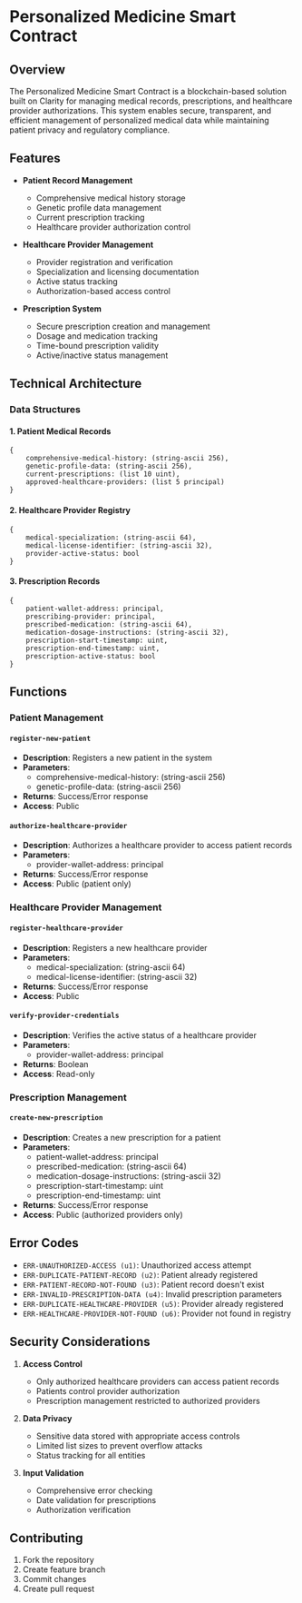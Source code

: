 # Personalized Medicine Smart Contract

## Overview
The Personalized Medicine Smart Contract is a blockchain-based solution built on Clarity for managing medical records, prescriptions, and healthcare provider authorizations. This system enables secure, transparent, and efficient management of personalized medical data while maintaining patient privacy and regulatory compliance.

## Features
- **Patient Record Management**
  - Comprehensive medical history storage
  - Genetic profile data management
  - Current prescription tracking
  - Healthcare provider authorization control

- **Healthcare Provider Management**
  - Provider registration and verification
  - Specialization and licensing documentation
  - Active status tracking
  - Authorization-based access control

- **Prescription System**
  - Secure prescription creation and management
  - Dosage and medication tracking
  - Time-bound prescription validity
  - Active/inactive status management

## Technical Architecture

### Data Structures

#### 1. Patient Medical Records
```clarity
{
    comprehensive-medical-history: (string-ascii 256),
    genetic-profile-data: (string-ascii 256),
    current-prescriptions: (list 10 uint),
    approved-healthcare-providers: (list 5 principal)
}
```

#### 2. Healthcare Provider Registry
```clarity
{
    medical-specialization: (string-ascii 64),
    medical-license-identifier: (string-ascii 32),
    provider-active-status: bool
}
```

#### 3. Prescription Records
```clarity
{
    patient-wallet-address: principal,
    prescribing-provider: principal,
    prescribed-medication: (string-ascii 64),
    medication-dosage-instructions: (string-ascii 32),
    prescription-start-timestamp: uint,
    prescription-end-timestamp: uint,
    prescription-active-status: bool
}
```

## Functions

### Patient Management

#### `register-new-patient`
- **Description**: Registers a new patient in the system
- **Parameters**:
  - comprehensive-medical-history: (string-ascii 256)
  - genetic-profile-data: (string-ascii 256)
- **Returns**: Success/Error response
- **Access**: Public

#### `authorize-healthcare-provider`
- **Description**: Authorizes a healthcare provider to access patient records
- **Parameters**:
  - provider-wallet-address: principal
- **Returns**: Success/Error response
- **Access**: Public (patient only)

### Healthcare Provider Management

#### `register-healthcare-provider`
- **Description**: Registers a new healthcare provider
- **Parameters**:
  - medical-specialization: (string-ascii 64)
  - medical-license-identifier: (string-ascii 32)
- **Returns**: Success/Error response
- **Access**: Public

#### `verify-provider-credentials`
- **Description**: Verifies the active status of a healthcare provider
- **Parameters**:
  - provider-wallet-address: principal
- **Returns**: Boolean
- **Access**: Read-only

### Prescription Management

#### `create-new-prescription`
- **Description**: Creates a new prescription for a patient
- **Parameters**:
  - patient-wallet-address: principal
  - prescribed-medication: (string-ascii 64)
  - medication-dosage-instructions: (string-ascii 32)
  - prescription-start-timestamp: uint
  - prescription-end-timestamp: uint
- **Returns**: Success/Error response
- **Access**: Public (authorized providers only)

## Error Codes
- `ERR-UNAUTHORIZED-ACCESS (u1)`: Unauthorized access attempt
- `ERR-DUPLICATE-PATIENT-RECORD (u2)`: Patient already registered
- `ERR-PATIENT-RECORD-NOT-FOUND (u3)`: Patient record doesn't exist
- `ERR-INVALID-PRESCRIPTION-DATA (u4)`: Invalid prescription parameters
- `ERR-DUPLICATE-HEALTHCARE-PROVIDER (u5)`: Provider already registered
- `ERR-HEALTHCARE-PROVIDER-NOT-FOUND (u6)`: Provider not found in registry

## Security Considerations
1. **Access Control**
   - Only authorized healthcare providers can access patient records
   - Patients control provider authorization
   - Prescription management restricted to authorized providers

2. **Data Privacy**
   - Sensitive data stored with appropriate access controls
   - Limited list sizes to prevent overflow attacks
   - Status tracking for all entities

3. **Input Validation**
   - Comprehensive error checking
   - Date validation for prescriptions
   - Authorization verification

## Contributing
1. Fork the repository
2. Create feature branch
3. Commit changes
4. Create pull request